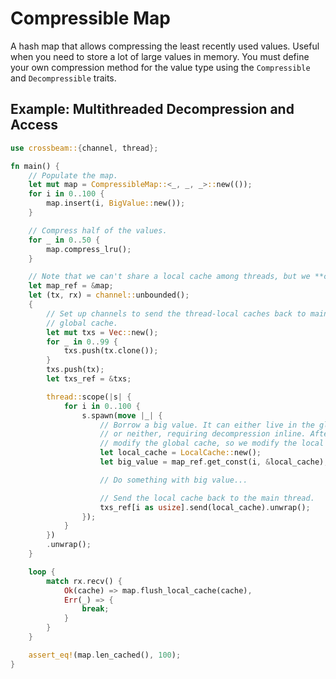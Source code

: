 # Compressible Map

A hash map that allows compressing the least recently used values. Useful when you need to store a
lot of large values in memory. You must define your own compression method for the value type using
the `Compressible` and `Decompressible` traits.

## Example: Multithreaded Decompression and Access

```rust
use crossbeam::{channel, thread};

fn main() {
    // Populate the map.
    let mut map = CompressibleMap::<_, _, _>::new(());
    for i in 0..100 {
        map.insert(i, BigValue::new());
    }

    // Compress half of the values.
    for _ in 0..50 {
        map.compress_lru();
    }

    // Note that we can't share a local cache among threads, but we **can** share the map!
    let map_ref = &map;
    let (tx, rx) = channel::unbounded();
    {
        // Set up channels to send the thread-local caches back to main thread so we can update the
        // global cache.
        let mut txs = Vec::new();
        for _ in 0..99 {
            txs.push(tx.clone());
        }
        txs.push(tx);
        let txs_ref = &txs;

        thread::scope(|s| {
            for i in 0..100 {
                s.spawn(move |_| {
                    // Borrow a big value. It can either live in the global cache, the local cache,
                    // or neither, requiring decompression inline. After decompression, we can't
                    // modify the global cache, so we modify the local one.
                    let local_cache = LocalCache::new();
                    let big_value = map_ref.get_const(i, &local_cache);

                    // Do something with big value...

                    // Send the local cache back to the main thread.
                    txs_ref[i as usize].send(local_cache).unwrap();
                });
            }
        })
        .unwrap();
    }

    loop {
        match rx.recv() {
            Ok(cache) => map.flush_local_cache(cache),
            Err(_) => {
                break;
            }
        }
    }

    assert_eq!(map.len_cached(), 100);
}
```
